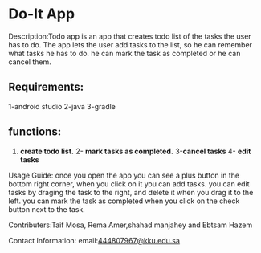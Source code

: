# Do-It App

Description:Todo app is an app that creates todo list of the tasks the user has to do. The app lets the user add tasks to the list, 
so he can remember what tasks he has to do. he can mark the task as completed or he can cancel them.

## Requirements:
1-android studio 
2-java 
3-gradle

## functions:
1. **create todo list.**
2- **mark tasks as completed.**
3-**cancel tasks**
4- **edit tasks**


Usage Guide: once you open the app you can see a plus button in the bottom right corner, when you click on it you can add tasks.
you can edit tasks by draging the task to the right, and delete it when you drag it to the left.
you can mark the task as completed when you click on the check button next to the task.

Contributers:Taif Mosa, Rema Amer,shahad manjahey and Ebtsam Hazem

Contact Information:
email:444807967@kku.edu.sa
